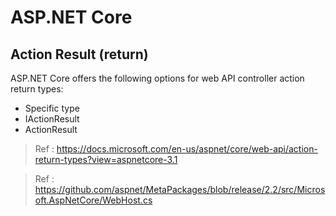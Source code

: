# ASP.NET Core 
## Action Result (return)
ASP.NET Core offers the following options for web API controller action return types:

- Specific type
- IActionResult
- ActionResult<T>


> Ref : https://docs.microsoft.com/en-us/aspnet/core/web-api/action-return-types?view=aspnetcore-3.1

> Ref : https://github.com/aspnet/MetaPackages/blob/release/2.2/src/Microsoft.AspNetCore/WebHost.cs